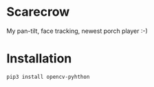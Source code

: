 # Scarecrow
My pan-tilt, face tracking, newest porch player :-)

# Installation
`pip3 install opencv-pyhthon`

